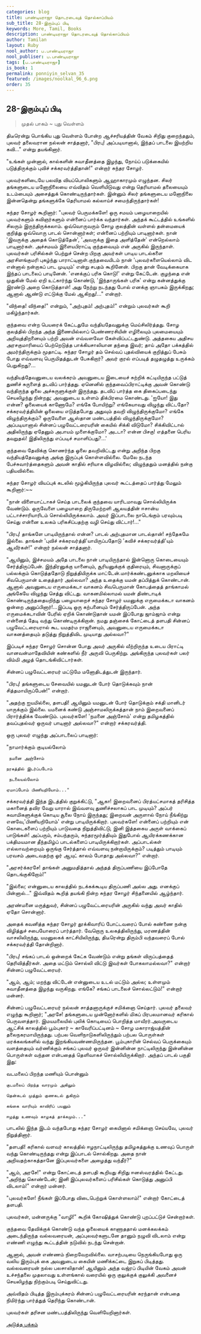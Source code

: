 ```yaml
---
categories: blog
title: பாண்டியராஜா தொடரடைவுத் தொல்காப்பியம்
sub_title: 28-இரும்புப் பிடி
keywords: More, Tamil, Books
description: பாண்டியராஜா தொடரடைவுத் தொல்காப்பியம்
author: Tamilan
layout: Ruby
nool_author: ப.பாண்டியராஜா
nool_publiser: ப.பாண்டியராஜா
tags: [ப.பாண்டியராஜா]
is_book: 1
permalink: ponniyin_selvan_35
featured: /images/noolkal_96_6.png
order: 35
---
```



## 28-இரும்புப் பிடி

> முதல் பாகம் ~ புது வெள்ளம்

திடீரென்று பொங்கிய புது வெள்ளம் போன்ற ஆச்சரியத்தின் வேகம் சிறிது குறைந்ததும், புலவர் தலைவரான நல்லன் சாத்தனார், "பிரபு! அப்படியானால், இந்தப் பாடலை இயற்றிய கவி..." என்று தயங்கினார்.

"உங்கள் முன்னால், கால்களின் சுவாதீனத்தை இழந்து, நோய்ப் படுக்கையில் படுத்திருக்கும் புவிச் சக்கரவர்த்திதான்!" என்றார் சுந்தர சோழர்.

புலவர்களிடையே பலவித வியப்பொலிகளும் ஆஹாகாரமும் எழுந்தன. சிலர் தங்களுடைய மனோநிலையை எவ்விதம் வெளியிடுவது என்று தெரியாமல் தலையையும் உடம்பையும் அசைத்துக் கொண்டிருந்தார்கள். இன்னும் சிலர் தங்களுடைய மனோநிலை இன்னதென்று தங்களுக்கே தெரியாமல் கல்லாய்ச் சமைந்திருந்தார்கள்!

சுந்தர சோழர் கூறினார்: "புலவர் பெருமக்களே! ஒரு சமயம் பழையாறையில் புலவர்களும் கவிஞர்களும் என்னைப் பார்க்க வந்தார்கள். அந்தக் கூட்டத்தில் உங்களில் சிலரும் இருந்திருக்கலாம். ஒவ்வொருவரும் சோழ குலத்தின் வள்ளல் தன்மையைக் குறித்து ஒவ்வொரு பாடல் சொன்னார்கள்; என்னைப் பற்றியும் பாடினார்கள். நான் 'இவருக்கு அதைக் கொடுத்தேன்', 'அவருக்கு இதை அளித்தேன்' என்றெல்லாம் பாடினார்கள். அச்சமயம் இளையபிராட்டி குந்தவையும் என் அருகில் இருந்தாள். புலவர்கள் பரிசில்கள் பெற்றுச் சென்ற பிறகு அவர்கள் பாடிய பாடல்களை அரசிளங்குமரி புகழ்ந்து பாராட்டினாள்.குந்தவையிடம் நான் 'புலவர்களையெல்லாம் விட என்னால் நன்றாகப் பாட முடியும்' என்று சபதம் கூறினேன். பிறகு தான் வேடிக்கையாக இந்தப் பாடலைப் பாடினேன். 'எனக்குப் பரிசு கொடு!' என்று கேட்டேன். குழந்தை என் முதுகின் மேல் ஏறி உட்கார்ந்து கொண்டு, 'இந்தாருங்கள் பரிசு' என்று கன்னத்துக்கு இரண்டு அறை கொடுத்தாள்! அது நேற்று நடந்தது போல் எனக்கு ஞாபகம் இருக்கிறது; ஆனால் ஆண்டு எட்டுக்கு மேல் ஆகிறது!..." என்றார்.

"விந்தை! விந்தை!" என்றும், "அற்புதம்! அற்புதம்!" என்றும் புலவர்கள் கூறி மகிழ்ந்தார்கள்.

குந்தவை என்ற பெயரைக் கேட்டதுமே வந்தியதேவனுக்கு மெய்சிலிர்த்தது. சோழ குலத்தில் பிறந்த அந்த இணையில்லாப் பெண்ணரசியின் எழிலையும் புலமையையும் அறிவுத்திறனையும் பற்றி அவன் எவ்வளவோ கேள்விப்பட்டதுண்டு. அத்தகைய அதிசய அரசகுமாரியைப் பெற்றெடுத்த பாக்கியசாலியான தந்தை இவர்; தாய் அதோ பக்கத்தில் அமர்ந்திருக்கும் மூதாட்டி. சுந்தர சோழர் தம் செல்வப் புதல்வியைக் குறித்துப் பேசும் போது எவ்வளவு பெருமிதத்துடன் பேசுகிறார்? அவர் குரல் எப்படித் தழுதழுத்து உருக்கம் பெறுகிறது?...

வந்தியத்தேவனுடைய வலக்கரம் அவனுடைய இடையைச் சுற்றிக் கட்டியிருந்த பட்டுத் துணிச் சுருளைத் தடவிப் பார்த்தது. ஏனெனில் குந்தவைப்பிராட்டிக்கு அவன் கொண்டு வந்திருந்த ஓலை அச்சுருளுக்குள் இருந்தது. தடவிப் பார்த்த கை திகைப்படைந்து செயலிழந்து நின்றது; அவனுடைய உள்ளம் திக்பிரமை கொண்டது. 'ஐயோ! இது என்ன? ஓலையைக் காணோமே? எங்கே போயிற்று? எங்கேயாவது விழுந்து விட்டதோ? சக்கரவர்த்தியின் ஓலையை எடுத்தபோது அதுவும் தவறி விழுந்திருக்குமோ? எங்கே விழுந்திருக்கும்? ஒருவேளை ஆஸ்தான மண்டபத்தில் விழுந்திருக்குமோ? அப்படியானால் சின்னப் பழுவேட்டரையரின் கையில் சிக்கி விடுமோ? சிக்கிவிட்டால் அதிலிருந்து ஏதேனும் அபாயம் முளைக்குமோ? அடடா? என்ன பிசகு! எத்தனை பெரிய தவறுதல்! இதிலிருந்து எப்படிச் சமாளிப்பது?...'

குந்தவை தேவிக்கு கொணர்ந்த ஓலை தவறிவிட்டது என்று அறிந்த பிறகு வந்தியத்தேவனுக்கு அங்கு இருப்புக் கொள்ளவில்லை. மேலே நடந்த பேச்சுவார்த்தைகளும் அவன் காதில் சரியாக விழவில்லை; விழுந்ததும் மனத்தில் நன்கு பதியவில்லை.

சுந்தர சோழர் வியப்புக் கடலில் மூழ்கியிருந்த புலவர் கூட்டத்தைப் பார்த்து மேலும் கூறினார்:~~

"நான் விளையாட்டாகச் செய்த பாடலைக் குந்தவை யாரிடமாவது சொல்லியிருக்க வேண்டும். ஒருவேளை பழையாறை திருமேற்றளி ஆலயத்தின் ஈசான்ய பட்டாச்சாரியாரிடம் சொல்லியிருக்கலாம். அவர் இப்பாடலை நாடெங்கும் பரவும்படி செய்து என்னை உலகம் பரிகசிப்பதற்கு வழி செய்து விட்டார்!..."

"பிரபு! தாங்களே பாடியிருந்தால் என்ன? பாடல் அற்புதமான பாடல்தான்! சந்தேகமே இல்லை. தாங்கள் 'புவிச் சக்கரவர்த்தி'யாயிருப்பதோடு 'கவிச் சக்கரவர்த்தி'யும் ஆவீர்கள்!" என்றார் நல்லன் சாத்தனார்.

"ஆயினும், இச்சமயம் அதே பாடலை நான் பாடியிருந்தால் இன்னொரு கொடையையும் சேர்த்திருப்பேன். இந்திரனுக்கு யானையும், சூரியனுக்குக் குதிரையும், சிவனாருக்குப் பல்லக்கும் கொடுத்ததோடு நிறுத்தியிருக்க மாட்டேன்.மார்க்கண்டனுக்காக மறலியைச் சிவபெருமான் உதைத்தார் அல்லவா? அந்த உதைக்கு யமன் தப்பித்துக் கொண்டான். ஆனால் அவனுடைய எருமைக்கடா வாகனம் சிவபெருமான் கோபத்தைத் தாங்காமல் அங்கேயே விழுந்து செத்து விட்டது. வாகனமில்லாமல் யமன் திண்டாடிக் கொண்டிருந்ததையறிந்து பழையாறைச் சுந்தர சோழர் யமனுக்கு எருமைக்கடா வாகனம் ஒன்றை அனுப்பினார்!...இப்படி ஒரு கற்பனையும் சேர்த்திருப்பேன். அந்த எருமைக்கடாவின் பேரில் ஏறிக் கொண்டுதான் யமன் இப்போது ஜாம்ஜாம் என்று என்னைத் தேடி வந்து கொண்டிருக்கிறான். நமது தஞ்சைக் கோட்டைத் தளபதி சின்னப் பழுவேட்டரையரால் கூட யமதர்ம ராஜனையும், அவனுடைய எருமைக்கடா வாகனத்தையும் தடுத்து நிறுத்திவிட முடியாது அல்லவா?"

இப்படிச் சுந்தர சோழர் சொன்ன போது அவர் அருகில் வீற்றிருந்த உடைய பிராட்டி வானவன்மாதேவியின் கண்களில் நீர் அருவி பெருகிற்று. அங்கிருந்த புலவர்கள் பலர் விம்மி அழத் தொடங்கிவிட்டார்கள்.

சின்னப் பழுவேட்டரையர் மட்டுமே மனோதிடத்துடன் இருந்தார்.

"பிரபு! தங்களுடைய சேவையில் யமனுடன் போர் தொடுக்கவும் நான் சித்தமாயிருப்பேன்!" என்றார்.

"அதற்கு ஐயமில்லை, தளபதி! ஆயினும் யமனுடன் போர் தொடுக்கும் சக்தி மானிடர் யாருக்கும் இல்லை. யமனைக் கண்டு அஞ்சாமலிருக்கத்தான் நாம் இறைவனைப் பிரார்த்திக்க வேண்டும். புலவர்களே! 'நமனை அஞ்சோம்' என்று தமிழகத்தில் தவப்புதல்வர் ஒருவர் பாடினார் அல்லவா?" என்றார் சக்கரவர்த்தி.

ஒரு புலவர் எழுந்து அப்பாடலைப் பாடினார்:

"நாமார்க்கும் குடியல்லோம்

    
    
     நமனை அஞ்சோம்  
    
    நரகத்தில் இடர்ப்படோம்  
    
     நடலையல்லோம்  
    
    ஏமாப்போம் பிணியறியோம்..."
    

சக்கரவர்த்தி இந்த இடத்தில் குறுக்கிட்டு, "ஆகா! இறைவனைப் பிரத்யட்சமாகத் தரிசித்த மகானைத் தவிர வேறு யாரால் இவ்வளவு துணிச்சலாகப் பாட முடியும்? அப்பர் சுவாமிகளுக்குக் கொடிய சூலை நோய் இருந்தது; இறைவன் அருளால் நோய் நீங்கிற்று எனவே,'பிணியறியோம்' என்று பாடியிருக்கிறார். புலவர்களே! என்னைப் பற்றியும் என் கொடைகளைப் பற்றியும் பாடுவதை நிறுத்திவிட்டு, இனி இத்தகைய அருள் வாக்கைப் பாடுங்கள்! அப்பரும், சம்பந்தரும், சுந்தரமூர்த்தியும் இதுபோல் ஆயிரக்கணக்கான பக்திமயமான தீந்தமிழ்ப் பாடல்களைப் பாடியிருக்கிறார்கள். அப்பாடல்கள் எல்லாவற்றையும் ஒருங்கு சேர்த்தால் எவ்வளவு நன்றாயிருக்கும்? படித்தும் பாடியும் பரவசம் அடைவதற்கு ஓர் ஆயுட் காலம் போதாது அல்லவா?" என்றார்.

"அரசர்க்கரசே! தாங்கள் அனுமதித்தால் அந்தத் திருப்பணியை இப்போதே தொடங்குகிறோம்!"

"இல்லை; என்னுடைய காலத்தில் நடக்கக்கூடிய திருப்பணி அல்ல அது. எனக்குப் பின்னால்..." இவ்விதம் கூறித் தயங்கி நின்ற சுந்தர சோழர் சிந்தனையில் ஆழ்ந்தார்.

அரண்மனை மருத்துவர், சின்னப் பழுவேட்டரையரின் அருகில் வந்து அவர் காதில் ஏதோ சொன்னார்.

அதைக் கவனித்த சுந்தர சோழர் தூக்கிவாரிப் போட்டவரைப் போல் கண்ணை நன்கு விழித்துச் சபையோரைப் பார்த்தார். வேறொரு உலகத்திலிருந்து, மரணத்தின் வாசலிலிருந்து, யமனுலகக் காட்சியிலிருந்து, திடீரென்று திரும்பி வந்தவரைப் போல் சக்கரவர்த்தி தோன்றினார்.

"பிரபு! சங்கப் பாடல் ஒன்றைக் கேட்க வேண்டும் என்று தங்கள் விருப்பத்தைத் தெரிவித்தீர்கள். அதை மட்டும் சொல்லி விட்டு இவர்கள் போகலாமல்லவா?" என்றார் சின்னப் பழுவேட்டரையர்.

"ஆம், ஆம்; மறந்து விட்டேன் என்னுடைய உடல் மட்டும் அல்ல; உள்ளமும் சுவாதீனத்தை இழந்து வருகிறது. எங்கே? சங்கப் பாடலைச் சொல்லட்டும்!" என்றார் மன்னர்.

சின்னப் பழுவேட்டரையர் நல்லன் சாத்தனாருக்குச் சமிக்ஞை செய்தார். புலவர் தலைவர் எழுந்து கூறினார்; "அரசே! தங்களுடைய முன்னோர்களில் மிகப் பிரபலமானவர் கரிகால் பெருவளத்தார். இமயமலையில் புலிக் கொடியைப் பொறித்த மாவீரர்.அவருடைய ஆட்சிக் காலத்தில் பூம்புகார் ~ காவேரிப்பட்டினம் ~ சோழ மகாராஜ்யத்தின் தலைநகரமாயிருந்தது. பற்பல வெளிநாடுகளிலிருந்தும் பற்பல பொருள்கள் மரக்கலங்களில் வந்து இறங்கியவண்ணமிருந்தன. பூம்புகாரின் செல்வப் பெருக்கையும் வளத்தையும் வர்ணிக்கும் சங்கப் புலவர் ஒருவர் இன்னின்ன நாட்டிலிருந்து இன்னின்ன பொருள்கள் வந்தன என்பதைத் தெளிவாகச் சொல்லியிருக்கிறார். அந்தப் பாடல் பகுதி இது:

வடமலைப் பிறந்த மணியும் பொன்னும்

    
    
    குடமலைப் பிறந்த வாரமும் அகிலும்  
    
    தென்கடல் முத்தும் குணகடல் துகிரும்  
    
    கங்கை வாரியும் காவிரிப் பயனும்  
    
    ஈழத்து உணவும் காழகத் தாக்கமும்..."
    

பாடலில் இந்த இடம் வந்தபோது சுந்தர சோழர் கையினால் சமிக்ஞை செய்யவே, புலவர் நிறுத்தினார்.

"தளபதி! கரிகால் வளவர் காலத்தில் ஈழநாட்டிலிருந்து தமிழகத்துக்கு உணவுப் பொருள் வந்து கொண்டிருந்தது என்று இப்பாடல் சொல்கிறது. அதை நான் அறிவதற்காகத்தானே இப்புலவர்களை அழைத்து வந்தீர்?"

"ஆம், அரசே!" என்று கோட்டைத் தளபதி கூறியது சிறிது ஈனஸ்வரத்தில் கேட்டது. "அறிந்து கொண்டேன்; இனி இப்புலவர்களைப் பரிசில்கள் கொடுத்து அனுப்பி விடலாம்!" என்றார் மன்னர்.

"புலவர்களே! நீங்கள் இப்போது விடைபெற்றுக் கொள்ளலாம்!" என்றார் கோட்டைத் தளபதி.

புலவர்கள், மன்னருக்கு "வாழி!" கூறிக் கோஷித்துக் கொண்டு புறப்பட்டுச் சென்றார்கள்.

குந்தவை தேவிக்குக் கொண்டு வந்த ஓலையைக் காணாததால் மனக்கலக்கம் அடைந்திருந்த வல்லவரையன், அப்புலவர்களுடனே தானும் நழுவி விடலாம் என்று எண்ணி எழுந்து கூட்டத்தின் நடுவில் நடந்து சென்றான்.

ஆனால், அவன் எண்ணம் நிறைவேறவில்லை. வாசற்படியை நெருங்கியபோது ஒரு வலிய இரும்புக் கை அவனுடைய கையின் மணிக்கட்டை இறுகப் பிடித்தது. வல்லவரையன் நல்ல பலசாலிதான்! ஆயினும் அந்த வஜ்ரப் பிடியின் வேகம் அவன் உச்சந்தலை முதலாவது உள்ளங்கால் வரையில் ஒரு குலுக்குக் குலுக்கி அவனைச் செயலிழந்து நிற்கும்படி செய்துவிட்டது.

அவ்விதம் பிடித்த இரும்புக்கரம் சின்னப் பழுவேட்டரையரின் கரந்தான் என்பதை நிமிர்ந்து பார்த்துத் தெரிந்து கொண்டான்.

புலவர்கள் தரிசன மண்டபத்திலிருந்து வெளியேறினார்கள்.

[அடுத்த பக்கம்](ponniyin_selvan_36)
